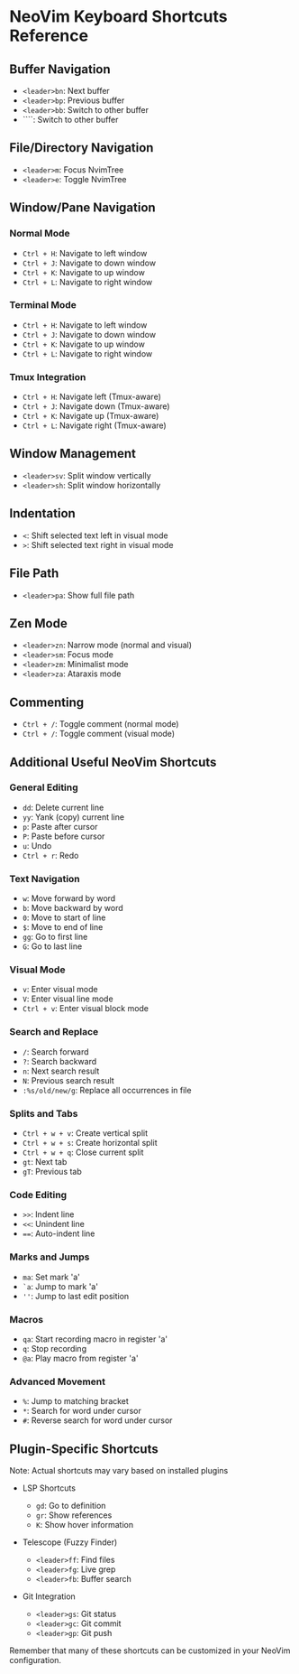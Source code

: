 # NeoVim Keyboard Shortcuts Reference

## Buffer Navigation
- `<leader>bn`: Next buffer
- `<leader>bp`: Previous buffer
- `<leader>bb`: Switch to other buffer
- `<leader>```: Switch to other buffer

## File/Directory Navigation
- `<leader>m`: Focus NvimTree
- `<leader>e`: Toggle NvimTree

## Window/Pane Navigation
### Normal Mode
- `Ctrl + H`: Navigate to left window
- `Ctrl + J`: Navigate to down window
- `Ctrl + K`: Navigate to up window
- `Ctrl + L`: Navigate to right window

### Terminal Mode
- `Ctrl + H`: Navigate to left window
- `Ctrl + J`: Navigate to down window
- `Ctrl + K`: Navigate to up window
- `Ctrl + L`: Navigate to right window

### Tmux Integration
- `Ctrl + H`: Navigate left (Tmux-aware)
- `Ctrl + J`: Navigate down (Tmux-aware)
- `Ctrl + K`: Navigate up (Tmux-aware)
- `Ctrl + L`: Navigate right (Tmux-aware)

## Window Management
- `<leader>sv`: Split window vertically
- `<leader>sh`: Split window horizontally

## Indentation
- `<`: Shift selected text left in visual mode
- `>`: Shift selected text right in visual mode

## File Path
- `<leader>pa`: Show full file path

## Zen Mode
- `<leader>zn`: Narrow mode (normal and visual)
- `<leader>sm`: Focus mode
- `<leader>zm`: Minimalist mode
- `<leader>za`: Ataraxis mode

## Commenting
- `Ctrl + /`: Toggle comment (normal mode)
- `Ctrl + /`: Toggle comment (visual mode)

## Additional Useful NeoVim Shortcuts

### General Editing
- `dd`: Delete current line
- `yy`: Yank (copy) current line
- `p`: Paste after cursor
- `P`: Paste before cursor
- `u`: Undo
- `Ctrl + r`: Redo

### Text Navigation
- `w`: Move forward by word
- `b`: Move backward by word
- `0`: Move to start of line
- `$`: Move to end of line
- `gg`: Go to first line
- `G`: Go to last line

### Visual Mode
- `v`: Enter visual mode
- `V`: Enter visual line mode
- `Ctrl + v`: Enter visual block mode

### Search and Replace
- `/`: Search forward
- `?`: Search backward
- `n`: Next search result
- `N`: Previous search result
- `:%s/old/new/g`: Replace all occurrences in file

### Splits and Tabs
- `Ctrl + w + v`: Create vertical split
- `Ctrl + w + s`: Create horizontal split
- `Ctrl + w + q`: Close current split
- `gt`: Next tab
- `gT`: Previous tab

### Code Editing
- `>>`: Indent line
- `<<`: Unindent line
- `==`: Auto-indent line

### Marks and Jumps
- `ma`: Set mark 'a'
- `` `a ``: Jump to mark 'a'
- `''`: Jump to last edit position

### Macros
- `qa`: Start recording macro in register 'a'
- `q`: Stop recording
- `@a`: Play macro from register 'a'

### Advanced Movement
- `%`: Jump to matching bracket
- `*`: Search for word under cursor
- `#`: Reverse search for word under cursor

## Plugin-Specific Shortcuts
Note: Actual shortcuts may vary based on installed plugins

- LSP Shortcuts
  - `gd`: Go to definition
  - `gr`: Show references
  - `K`: Show hover information

- Telescope (Fuzzy Finder)
  - `<leader>ff`: Find files
  - `<leader>fg`: Live grep
  - `<leader>fb`: Buffer search

- Git Integration
  - `<leader>gs`: Git status
  - `<leader>gc`: Git commit
  - `<leader>gp`: Git push

Remember that many of these shortcuts can be customized in your NeoVim configuration.
